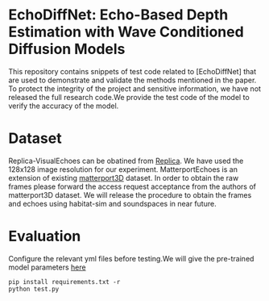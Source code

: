 # EchoDiffNet: Echo-Based Depth Estimation with Wave Conditioned Diffusion Models
This repository contains snippets of test code related to [EchoDiffNet] that are used to demonstrate and validate the methods mentioned in the paper. To protect the integrity of the project and sensitive information, we have not released the full research code.We provide the test code of the model to verify the accuracy of the model.

# Dataset
Replica-VisualEchoes can be obatined from  [Replica](https://github.com/facebookresearch/VisualEchoes). We have used the 128x128 image resolution for our experiment.
MatterportEchoes is an extension of existing [matterport3D](https://niessner.github.io/Matterport/) dataset. In order to obtain the raw frames please forward the access request acceptance from the authors of matterport3D dataset. We will release the procedure to obtain the frames and echoes using habitat-sim and soundspaces in near future.
# Evaluation
Configure the relevant yml files before testing.We will give the pre-trained model parameters [here](https://drive.google.com/file/d/1BiNgFQNvO8n4_RZGusPzk4qksGiGQgX6/view?usp=drive_link)
```
pip install requirements.txt -r
python test.py
```
